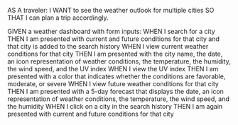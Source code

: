 AS A traveler: 
I WANT to see the weather outlook for multiple cities SO THAT I can plan a trip accordingly.

GIVEN a weather dashboard with form inputs:
WHEN I search for a city THEN I am presented with current and future conditions for that city and that city is added to the search history
WHEN I view current weather conditions for that city THEN I am presented with the city name, the date, an icon representation of weather conditions, the temperature, the humidity, the wind speed, and the UV index
WHEN I view the UV index THEN I am presented with a color that indicates whether the conditions are favorable, moderate, or severe
WHEN I view future weather conditions for that city THEN I am presented with a 5-day forecast that displays the date, an icon representation of weather conditions, the temperature, the wind speed, and the humidity
WHEN I click on a city in the search history THEN I am again presented with current and future conditions for that city